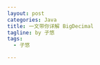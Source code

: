 ```yaml
---
layout: post
categories: Java
title: 一文带你详解 BigDecimal
tagline: by 子悠
tags: 
  - 子悠

---
```




<!--more-->


